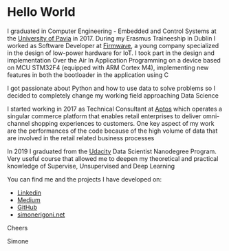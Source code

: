 # Hello World

I graduated in Computer Engineering - Embedded and Control Systems at the [University of Pavia](http://wcm-3.unipv.it/site/en/home.html) in 2017. During my Erasmus Traineeship in Dublin I worked as Software Developer at [Firmwave](https://iot.taoglas.com/), a young company specialized in the design of low-power hardware for IoT. I took part in the design and implementation Over the Air In Application Programming on a device based on MCU STM32F4 (equipped with ARM Cortex M4), implementing new features in both the bootloader in the application using C

I got passionate about Python and how to use data to solve problems so I decided to completely change my working field approaching Data Science

I started working in 2017 as Technical Consultant at [Aptos](https://www.aptos.com/) which operates a singular commerce platform that enables retail enterprises to deliver omni-channel shopping experiences to customers. One key aspect of my work are the performances of the code because of the high volume of data that are involved in the retail related business processes

In 2019 I graduated from the [Udacity](https://www.udacity.com/) Data Scientist Nanodegree Program. Very useful course that allowed me to deepen my theoretical and practical knowledge of Supervise, Unsupervised and Deep Learning

You can find me and the projects I have developed on:
 - [Linkedin](www.linkedin.com/in/simone-rigoni-852b40101)
 - [Medium](www.medium.com/@simone.rigoni01)
 - [GitHub](https://github.com/simonerigoni)
 - [simonerigoni.net](www.simonerigoni.net)
 
Cheers

Simone
